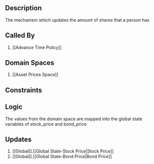 ## Description

The mechanism which updates the amount of shares that a person has
## Called By
1. [[Advance Time Policy]]
## Domain Spaces
1. [[Asset Prices Space]]
## Constraints
## Logic
The values from the domain space are mapped into the global state variables of stock_price and bond_price

## Updates

1. [[Global]].[[Global State-Stock Price|Stock Price]]
2. [[Global]].[[Global State-Bond Price|Bond Price]]

